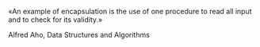 «An example of encapsulation is the use of one procedure to read all input and to check for its validity.»

Alfred Aho, Data Structures and Algorithms
